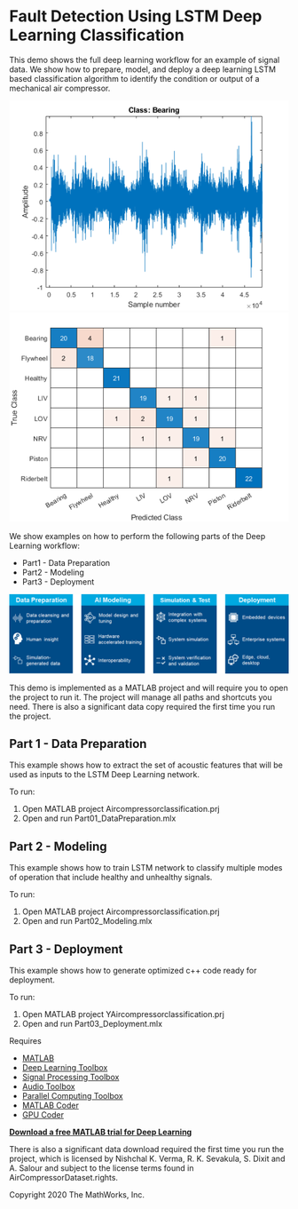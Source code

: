 # Fault Detection Using LSTM Deep Learning Classification
This demo shows the full deep learning workflow for an example of signal data. We show how to prepare, model, and deploy a deep learning LSTM based classification algorithm to identify the condition or output of a mechanical air compressor.

![](Images/bearingsignal.png)
![](Images/confusionmat.png)

We show examples on how to perform the following parts of the Deep Learning workflow:

- Part1 - Data Preparation
- Part2 - Modeling
- Part3 - Deployment

![](Images/deeplearningworkflow.png)


This demo is implemented as a MATLAB project and will require you to open the project to run it. The project will manage all paths and shortcuts you need. There is also a significant data copy required the first time you run the project.

## Part 1 - Data Preparation

This example shows how to extract the set of acoustic features that will be used as inputs to the LSTM Deep Learning network.

To run:
1. Open MATLAB project Aircompressorclassification.prj
2. Open and run Part01_DataPreparation.mlx

## Part 2 - Modeling

This example shows how to train LSTM network to classify multiple modes of operation that include healthy and unhealthy signals.

To run:
1. Open MATLAB project Aircompressorclassification.prj
2. Open and run Part02_Modeling.mlx

## Part 3 - Deployment

This example shows how to generate optimized c++ code ready for deployment. 

To run:
1. Open MATLAB project YAircompressorclassification.prj
2. Open and run Part03_Deployment.mlx

Requires

- [MATLAB](https://www.mathworks.com/products/matlab.html)
- [Deep Learning Toolbox](https://www.mathworks.com/products/deep-learning.html)
- [Signal Processing Toolbox](https://www.mathworks.com/products/signal.html)
- [Audio Toolbox](https://www.mathworks.com/products/audio.html)
- [Parallel Computing Toolbox](https://www.mathworks.com/products/parallel-computing.html)
- [MATLAB Coder](https://www.mathworks.com/products/matlab-coder.html)
- [GPU Coder](https://www.mathworks.com/products/gpu-coder.html)

**[Download a free MATLAB trial for Deep Learning](https://www.mathworks.com/products/deep-learning.html)**


There is also a significant data download required the first time you run the project, which is licensed by Nishchal K. Verma, R. K. Sevakula, S. Dixit and A. Salour and subject to the license terms found in AirCompressorDataset.rights.

Copyright 2020 The MathWorks, Inc.